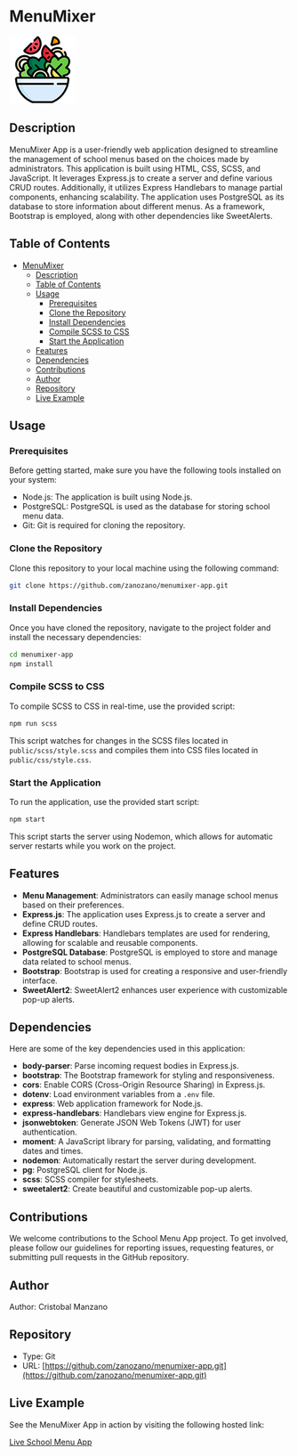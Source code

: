 # MenuMixer

![MenuMixer App](/public/images/favicon.png)

## Description

MenuMixer App is a user-friendly web application designed to streamline the management of school menus based on the choices made by administrators. This application is built using HTML, CSS, SCSS, and JavaScript. It leverages Express.js to create a server and define various CRUD routes. Additionally, it utilizes Express Handlebars to manage partial components, enhancing scalability. The application uses PostgreSQL as its database to store information about different menus. As a framework, Bootstrap is employed, along with other dependencies like SweetAlerts.

## Table of Contents

- [MenuMixer](#menumixer)
  - [Description](#description)
  - [Table of Contents](#table-of-contents)
  - [Usage](#usage)
    - [Prerequisites](#prerequisites)
    - [Clone the Repository](#clone-the-repository)
    - [Install Dependencies](#install-dependencies)
    - [Compile SCSS to CSS](#compile-scss-to-css)
    - [Start the Application](#start-the-application)
  - [Features](#features)
  - [Dependencies](#dependencies)
  - [Contributions](#contributions)
  - [Author](#author)
  - [Repository](#repository)
  - [Live Example](#live-example)

## Usage

### Prerequisites

Before getting started, make sure you have the following tools installed on your system:

- Node.js: The application is built using Node.js.
- PostgreSQL: PostgreSQL is used as the database for storing school menu data.
- Git: Git is required for cloning the repository.

### Clone the Repository

Clone this repository to your local machine using the following command:

```bash
git clone https://github.com/zanozano/menumixer-app.git
```

### Install Dependencies

Once you have cloned the repository, navigate to the project folder and install the necessary dependencies:

```bash
cd menumixer-app
npm install
```

### Compile SCSS to CSS

To compile SCSS to CSS in real-time, use the provided script:

```bash
npm run scss
```

This script watches for changes in the SCSS files located in `public/scss/style.scss` and compiles them into CSS files located in `public/css/style.css`.

### Start the Application

To run the application, use the provided start script:

```bash
npm start
```

This script starts the server using Nodemon, which allows for automatic server restarts while you work on the project.

## Features

- **Menu Management**: Administrators can easily manage school menus based on their preferences.
- **Express.js**: The application uses Express.js to create a server and define CRUD routes.
- **Express Handlebars**: Handlebars templates are used for rendering, allowing for scalable and reusable components.
- **PostgreSQL Database**: PostgreSQL is employed to store and manage data related to school menus.
- **Bootstrap**: Bootstrap is used for creating a responsive and user-friendly interface.
- **SweetAlert2**: SweetAlert2 enhances user experience with customizable pop-up alerts.

## Dependencies

Here are some of the key dependencies used in this application:

- **body-parser**: Parse incoming request bodies in Express.js.
- **bootstrap**: The Bootstrap framework for styling and responsiveness.
- **cors**: Enable CORS (Cross-Origin Resource Sharing) in Express.js.
- **dotenv**: Load environment variables from a `.env` file.
- **express**: Web application framework for Node.js.
- **express-handlebars**: Handlebars view engine for Express.js.
- **jsonwebtoken**: Generate JSON Web Tokens (JWT) for user authentication.
- **moment**: A JavaScript library for parsing, validating, and formatting dates and times.
- **nodemon**: Automatically restart the server during development.
- **pg**: PostgreSQL client for Node.js.
- **scss**: SCSS compiler for stylesheets.
- **sweetalert2**: Create beautiful and customizable pop-up alerts.

## Contributions

We welcome contributions to the School Menu App project. To get involved, please follow our guidelines for reporting issues, requesting features, or submitting pull requests in the GitHub repository.

## Author

Author: Cristobal Manzano

## Repository

- Type: Git
- URL: [https://github.com/zanozano/menumixer-app.git](https://github.com/zanozano/menumixer-app.git)

## Live Example

See the MenuMixer App in action by visiting the following hosted link:

[Live School Menu App](link-to-live-example.com)
